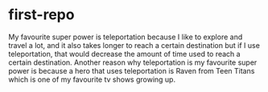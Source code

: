 # first-repo

My favourite super power is teleportation because I like to explore and travel a lot, and it also takes longer to reach a certain destination but if I use teleportation, that would decrease the amount of time used to reach a certain destination. Another reason why teleportation is my favourite super power is because a hero that uses teleportation is Raven from Teen Titans which is one of my favourite tv shows growing up.
